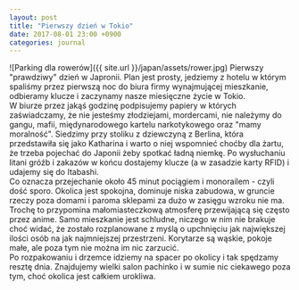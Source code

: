 ```yaml
---
layout: post
title: "Pierwszy dzień w Tokio"
date: 2017-08-01 23:00 +0900
categories: journal
---
```


![Parking dla rowerów]({{ site.url }}/japan/assets/rower.jpg)
Pierwszy "prawdziwy" dzień w Japronii. Plan jest prosty, jedziemy z hotelu w którym spaliśmy przez pierwszą noc do biura firmy wynajmującej mieszkanie, odbieramy klucze i zaczynamy nasze miesięczne życie w Tokio.  
W biurze przez jakąś godzinę podpisujemy papiery w których zaświadczamy, że nie jesteśmy złodziejami, mordercami, nie należymy do gangu, mafii, międynarodowego kartelu narkotykowego oraz "mamy moralność". Siedzimy przy stoliku z dziewczyną z Berlina, która przedstawiła się jako Katharina i warto o niej wspomnieć choćby dla żartu, że trzeba pojechać do Japonii żeby spotkać ładną niemkę. Po wysłuchaniu litani gróźb i zakazów w końcu dostajemy klucze (a w zasadzie karty RFID) i udajemy się do Itabashi.  
Co oznacza przejechanie około 45 minut pociągiem i monorailem - czyli dość sporo. Okolica jest spokojna, dominuje niska zabudowa, w gruncie rzeczy poza domami i paroma sklepami za dużo w zasięgu wzroku nie ma. Trochę to przypomina małomiasteczkową atmosferę przewijającą się często przez anime. Samo mieszkanie jest schludne, niczego w nim nie brakuje choć widać, że zostało rozplanowane z myślą o upchnięciu jak największej ilości osób na jak najmniejszej przestrzeni. Korytarze są wąskie, pokoje małe, ale poza tym nie można im nic zarzucić.  
Po rozpakowaniu i drzemce idziemy na spacer po okolicy i tak spędzamy resztę dnia. Znajdujemy wielki salon pachinko i w sumie nic ciekawego poza tym, choć okolica jest całkiem urokliwa.
